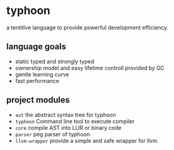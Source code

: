 # typhoon
a tentitive language to provide powerful development efficiency.

## language goals
 - static typed and strongly typed
 - ownership model and easy lifetime controll provided by GC
 - gentle learning curve
 - fast performance

## project modules
 - `ast` the abstract syntax tree for typhoon
 - `typhoon` Command line tool to execute compiler
 - `core` compile AST into LLIR or binary code
 - `parser` peg parser of typhoon
 - `llvm-wrapper` provide a simple and safe wrapper for llvm